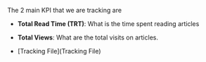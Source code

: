 The 2 main KPI that we are tracking are
- **Total Read Time (TRT)**: What is the time spent reading articles
- **Total Views**: What are the total visits on articles.

- [Tracking File](Tracking File)
